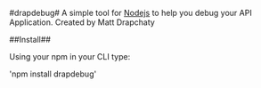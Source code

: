 #drapdebug#
A simple tool for [Nodejs](https://nodejs.org/en/) to help you debug your API Application. Created by Matt Drapchaty

##Install##

Using your npm in your CLI type:

'npm install drapdebug'



